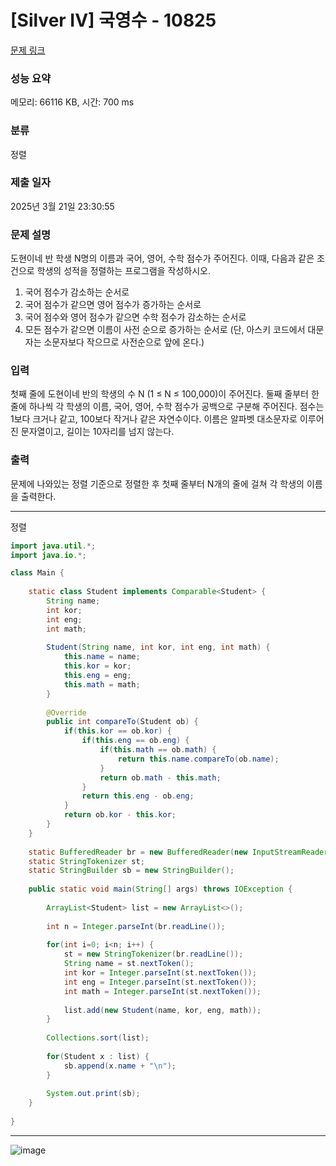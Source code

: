 # [Silver IV] 국영수 - 10825 

[문제 링크](https://www.acmicpc.net/problem/10825) 

### 성능 요약

메모리: 66116 KB, 시간: 700 ms

### 분류

정렬

### 제출 일자

2025년 3월 21일 23:30:55

### 문제 설명

<p>도현이네 반 학생 N명의 이름과 국어, 영어, 수학 점수가 주어진다. 이때, 다음과 같은 조건으로 학생의 성적을 정렬하는 프로그램을 작성하시오.</p>

<ol>
	<li>국어 점수가 감소하는 순서로</li>
	<li>국어 점수가 같으면 영어 점수가 증가하는 순서로</li>
	<li>국어 점수와 영어 점수가 같으면 수학 점수가 감소하는 순서로</li>
	<li>모든 점수가 같으면 이름이 사전 순으로 증가하는 순서로 (단, 아스키 코드에서 대문자는 소문자보다 작으므로 사전순으로 앞에 온다.)</li>
</ol>

### 입력 

 <p>첫째 줄에 도현이네 반의 학생의 수 N (1 ≤ N ≤ 100,000)이 주어진다. 둘째 줄부터 한 줄에 하나씩 각 학생의 이름, 국어, 영어, 수학 점수가 공백으로 구분해 주어진다. 점수는 1보다 크거나 같고, 100보다 작거나 같은 자연수이다. 이름은 알파벳 대소문자로 이루어진 문자열이고, 길이는 10자리를 넘지 않는다.</p>

### 출력 

 <p>문제에 나와있는 정렬 기준으로 정렬한 후 첫째 줄부터 N개의 줄에 걸쳐 각 학생의 이름을 출력한다.</p>

---

정렬

```java
import java.util.*;
import java.io.*;

class Main {
    
    static class Student implements Comparable<Student> {
        String name;
        int kor;
        int eng;
        int math;
        
        Student(String name, int kor, int eng, int math) {
            this.name = name;
            this.kor = kor;
            this.eng = eng;
            this.math = math;
        }
        
        @Override
        public int compareTo(Student ob) {
            if(this.kor == ob.kor) {
                if(this.eng == ob.eng) {
                    if(this.math == ob.math) {
                        return this.name.compareTo(ob.name);
                    }
                    return ob.math - this.math;
                }
                return this.eng - ob.eng;
            }
            return ob.kor - this.kor;
        }
    }
    
    static BufferedReader br = new BufferedReader(new InputStreamReader(System.in));
    static StringTokenizer st;
    static StringBuilder sb = new StringBuilder();
    
    public static void main(String[] args) throws IOException {
        
        ArrayList<Student> list = new ArrayList<>();
        
        int n = Integer.parseInt(br.readLine());
        
        for(int i=0; i<n; i++) {
            st = new StringTokenizer(br.readLine());
            String name = st.nextToken();
            int kor = Integer.parseInt(st.nextToken());
            int eng = Integer.parseInt(st.nextToken());
            int math = Integer.parseInt(st.nextToken());
            
            list.add(new Student(name, kor, eng, math));
        }
        
        Collections.sort(list);
        
        for(Student x : list) {
            sb.append(x.name + "\n");
        }
        
        System.out.print(sb);
    }
    
}


```

---

![image](https://github.com/user-attachments/assets/72344e2d-d1e3-4191-ac5b-c15b5ea842a9)

